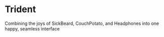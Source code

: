 # Trident
Combining the joys of SickBeard, CouchPotato, and Headphones into one happy, seamless interface
